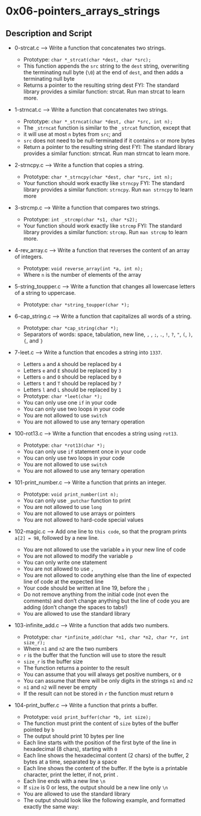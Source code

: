 # 0x06-pointers_arrays_strings

## Description and Script

* 0-strcat.c --> Write a function that concatenates two strings.
   * Prototype: ``char *_strcat(char *dest, char *src);``
   * This function appends the ``src`` string to the ``dest`` string, overwriting the terminating null byte (``\0``) at the end of ``dest``, and then adds a terminating null byte
   * Returns a pointer to the resulting string dest
FYI: The standard library provides a similar function: strcat. Run man strcat to learn more.

* 1-strncat.c --> Write a function that concatenates two strings.
   * Prototype: ``char *_strncat(char *dest, char *src, int n);``
   * The ``_strncat`` function is similar to the ``_strcat`` function, except that
    * it will use at most ``n`` bytes from ``src``; and
    * ``src`` does not need to be null-terminated if it contains ``n`` or more bytes
   * Return a pointer to the resulting string dest
    FYI: The standard library provides a similar function: strncat. Run man strncat to learn more.

* 2-strncpy.c --> Write a function that copies a string.
  * Prototype: ``char *_strncpy(char *dest, char *src, int n);``
  * Your function should work exactly like ``strncpy``
   FYI: The standard library provides a similar function: ``strncpy``. Run ``man strncpy`` to learn more

* 3-strcmp.c --> Write a function that compares two strings.
  * Prototype: ``int _strcmp(char *s1, char *s2);``
  * Your function should work exactly like ``strcmp``
   FYI: The standard library provides a similar function: ``strcmp``. Run ``man strcmp`` to learn more.

* 4-rev_array.c --> Write a function that reverses the content of an array of integers.
  * Prototype: ``void reverse_array(int *a, int n);``
  * Where ``n`` is the number of elements of the array

* 5-string_toupper.c --> Write a function that changes all lowercase letters of a string to uppercase.
  * Prototype: ``char *string_toupper(char *);``

* 6-cap_string.c --> Write a function that capitalizes all words of a string.
  * Prototype: ``char *cap_string(char *);``
  * Separators of words: space, tabulation, new line, ``,`` , ``;``, ``.``, ``!``, ``?``, ``"``, ``(``, ``)``, ``{``, and ``}``

* 7-leet.c --> Write a function that encodes a string into ``1337``.
  * Letters ``a`` and ``A`` should be replaced by ``4``
  * Letters ``e`` and ``E`` should be replaced by ``3``
  * Letters ``o`` and ``O`` should be replaced by ``0``
  * Letters ``t`` and ``T`` should be replaced by ``7``
  * Letters ``l`` and ``L`` should be replaced by ``1``
  * Prototype: ``char *leet(char *);``
  * You can only use one ``if`` in your code
  * You can only use two loops in your code
  * You are not allowed to use ``switch``
  * You are not allowed to use any ternary operation

* 100-rot13.c --> Write a function that encodes a string using ``rot13``.
  * Prototype: ``char *rot13(char *);``
  * You can only use ``if`` statement once in your code
  * You can only use two loops in your code
  * You are not allowed to use ``switch``
  * You are not allowed to use any ternary operation

* 101-print_number.c --> Write a function that prints an integer.
  * Prototype: ``void print_number(int n);``
  * You can only use ``_putchar`` function to print
  * You are not allowed to use ``long``
  * You are not allowed to use arrays or pointers
  * You are not allowed to hard-code special values

* 102-magic.c --> Add one line to ``this code``, so that the program prints ``a[2] = 98``, followed by a new line.
  * You are not allowed to use the variable ``a`` in your new line of code
  * You are not allowed to modify the variable ``p``
  * You can only write one statement
  * You are not allowed to use ``,``
  * You are not allowed to code anything else than the line of expected line of code at the expected line
  * Your code should be written at line 19, before the ``;``
  * Do not remove anything from the initial code (not even the comments)
and don’t change anything but the line of code you are adding (don’t change the spaces to tabs!)
  * You are allowed to use the standard library

* 103-infinite_add.c --> Write a function that adds two numbers.
  * Prototype: ``char *infinite_add(char *n1, char *n2, char *r, int size_r);``
  * Where ``n1`` and ``n2`` are the two numbers
  * ``r`` is the buffer that the function will use to store the result
  * ``size_r`` is the buffer size
  * The function returns a pointer to the result
  * You can assume that you will always get positive numbers, or ``0``
  * You can assume that there will be only digits in the strings ``n1`` and ``n2``
  * ``n1`` and ``n2`` will never be empty
  * If the result can not be stored in ``r`` the function must return ``0``

* 104-print_buffer.c --> Write a function that prints a buffer.
  * Prototype: ``void print_buffer(char *b, int size);``
  * The function must print the content of ``size`` bytes of the buffer pointed by ``b``
  * The output should print 10 bytes per line
  * Each line starts with the position of the first byte of the line in hexadecimal (8 chars), starting with ``0``
  * Each line shows the hexadecimal content (2 chars) of the buffer, 2 bytes at a time, separated by a space
  * Each line shows the content of the buffer. If the byte is a printable character, print the letter, if not, print .
  * Each line ends with a new line ``\n``
  * If ``size`` is 0 or less, the output should be a new line only ``\n``
  * You are allowed to use the standard library
  * The output should look like the following example, and formatted exactly the same way:
